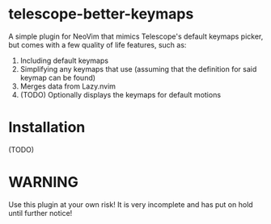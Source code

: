 # telescope-better-keymaps
A simple plugin for NeoVim that mimics Telescope's default keymaps picker, but comes with a few quality of life features, such as:

1. Including default keymaps
2. Simplifying any keymaps that use <Plug> (assuming that the definition for said <Plug> keymap can be found)
3. Merges data from Lazy.nvim
4. (TODO) Optionally displays the keymaps for default motions

# Installation

(TODO)

# WARNING

Use this plugin at your own risk! It is very incomplete and has put on hold until further notice!
